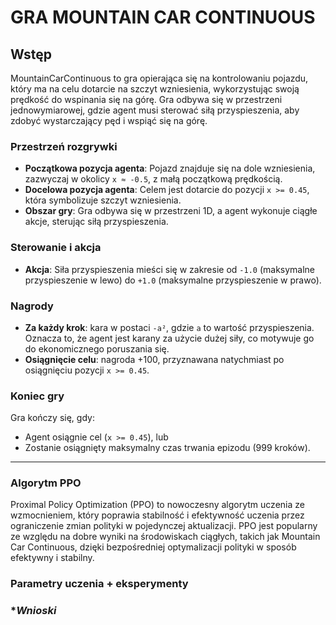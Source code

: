 
# **GRA MOUNTAIN CAR CONTINUOUS**

## **Wstęp**

MountainCarContinuous to gra opierająca się na kontrolowaniu pojazdu, który ma na celu dotarcie na szczyt wzniesienia, wykorzystując swoją prędkość do wspinania się na górę. Gra odbywa się w przestrzeni jednowymiarowej, gdzie agent musi sterować siłą przyspieszenia, aby zdobyć wystarczający pęd i wspiąć się na górę.

### **Przestrzeń rozgrywki**

- **Początkowa pozycja agenta**: Pojazd znajduje się na dole wzniesienia, zazwyczaj w okolicy `x ≈ -0.5`, z małą początkową prędkością.
- **Docelowa pozycja agenta**: Celem jest dotarcie do pozycji `x >= 0.45`, która symbolizuje szczyt wzniesienia.
- **Obszar gry**: Gra odbywa się w przestrzeni 1D, a agent wykonuje ciągłe akcje, sterując siłą przyspieszenia.

### **Sterowanie i akcja**

- **Akcja**: Siła przyspieszenia mieści się w zakresie od `-1.0` (maksymalne przyspieszenie w lewo) do `+1.0` (maksymalne przyspieszenie w prawo).

### **Nagrody**

- **Za każdy krok**: kara w postaci `-a²`, gdzie `a` to wartość przyspieszenia. Oznacza to, że agent jest karany za użycie dużej siły, co motywuje go do ekonomicznego poruszania się.
- **Osiągnięcie celu**: nagroda +100, przyznawana natychmiast po osiągnięciu pozycji `x >= 0.45`.

### **Koniec gry**

Gra kończy się, gdy:

- Agent osiągnie cel (`x >= 0.45`), lub
- Zostanie osiągnięty maksymalny czas trwania epizodu (999 kroków).

---

### **Algorytm PPO**

Proximal Policy Optimization (PPO) to nowoczesny algorytm uczenia ze wzmocnieniem,
który poprawia stabilność i efektywność uczenia przez ograniczenie zmian polityki w pojedynczej aktualizacji.
PPO jest popularny ze względu na dobre wyniki na środowiskach ciągłych, takich jak Mountain Car Continuous, 
dzięki bezpośredniej optymalizacji polityki w sposób efektywny i stabilny.


### **Parametry uczenia + eksperymenty**

### **Wnioski*

